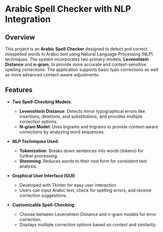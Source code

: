 # Arabic Spell Checker with NLP Integration

## Overview

This project is an **Arabic Spell Checker** designed to detect and correct misspelled words in Arabic text using Natural Language Processing (NLP) techniques. The system incorporates two primary models, **Levenshtein Distance** and **n-gram**, to provide more accurate and context-sensitive spelling corrections. The application supports basic typo corrections as well as more advanced context-aware adjustments.

## Features

- **Two Spell-Checking Models**:
  - **Levenshtein Distance**: Detects minor typographical errors like insertions, deletions, and substitutions, and provides multiple correction options.
  - **N-gram Model**: Uses bigrams and trigrams to provide context-aware corrections by analyzing word sequences.
  
- **NLP Techniques Used**:
  - **Tokenization**: Breaks down sentences into words (tokens) for further processing.
  - **Stemming**: Reduces words to their root form for consistent text analysis.

- **Graphical User Interface (GUI)**:
  - Developed with Tkinter for easy user interaction.
  - Users can input Arabic text, check for spelling errors, and receive correction suggestions.

- **Customizable Spell-Checking**:
  - Choose between Levenshtein Distance and n-gram models for error correction.
  - Displays multiple correction options based on context and similarity.


